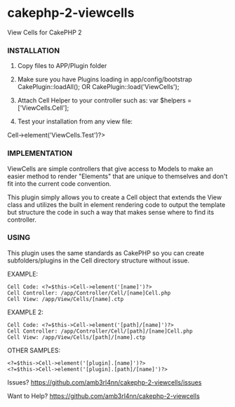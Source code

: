 # cakephp-2-viewcells
View Cells for CakePHP 2


### INSTALLATION ###
1) Copy files to APP/Plugin folder

2) Make sure you have Plugins loading in app/config/bootstrap
CakePlugin::loadAll();
OR
CakePlugin::load('ViewCells');

3) Attach Cell Helper to your controller such as:
var $helpers = ['ViewCells.Cell'];

4) Test your installation from any view file:
<?=$this->Cell->element('ViewCells.Test')?>


### IMPLEMENTATION ###
ViewCells are simple controllers that give access to Models
to make an easier method to render "Elements" that are unique
to themselves and don't fit into the current code convention.


This plugin simply allows you to create a Cell object that
extends the View class and utilizes the built in element
rendering code to output the template but structure the code
in such a way that makes sense where to find its controller.

  
### USING ###
This plugin uses the same standards as CakePHP so you can create 
subfolders/plugins in the Cell directory structure without issue.

EXAMPLE:
```
Cell Code: <?=$this->Cell->element('[name]')?>
Cell Controller: /app/Controller/Cell/[name]Cell.php
Cell View: /app/View/Cells/[name].ctp
```

EXAMPLE 2:
```
Cell Code: <?=$this->Cell->element('[path]/[name]')?>
Cell Controller: /app/Controller/Cell/[path]/[name]Cell.php
Cell View: /app/View/Cells/[path]/[name].ctp
```

OTHER SAMPLES:
```
<?=$this->Cell->element('[plugin].[name]')?>
<?=$this->Cell->element('[plugin].[path]/[name]')?>
```

Issues? https://github.com/amb3rl4nn/cakephp-2-viewcells/issues

Want to Help? https://github.com/amb3rl4nn/cakephp-2-viewcells
